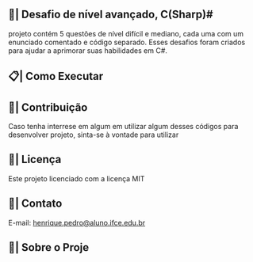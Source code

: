 ## 📑| Desafio de nível avançado, C(Sharp)#

 projeto contém 5 questões de nível difícil e mediano, cada uma com um enunciado comentado e código separado. Esses desafios foram criados para ajudar a aprimorar suas habilidades em C#.
 
 
## 📋| Como Executar

   

## 👥| Contribuição

 Caso tenha interrese em algum em utilizar algum desses códigos para desenvolver projeto, sinta-se à vontade para utilizar

## 📑| Licença

 Este projeto licenciado com a licença MIT
  
## 📱| Contato

   E-mail: henrique.pedro@aluno.ifce.edu.br

## 🌟| Sobre o Proje

